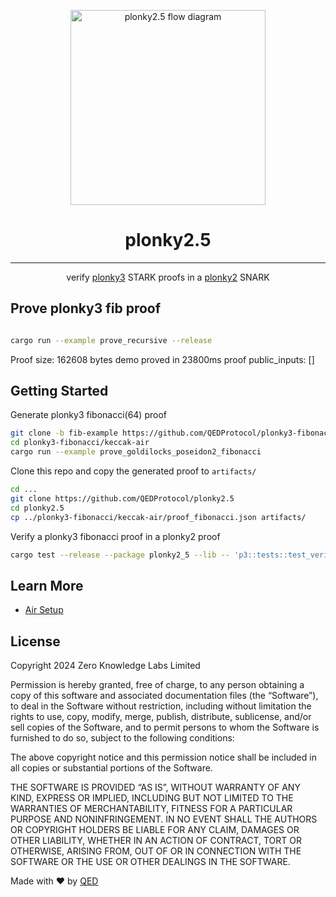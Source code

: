 <p align="center"><a href="https://qedprotocol.com"><img src="images/plonky25_diagram.png" height="312" alt="plonky2.5 flow diagram" /></a></p>

<h1 align="center">plonky2.5</h1>

<hr/>
<p align="center">
  verify <a href="https://github.com/Plonky3/Plonky3">plonky3</a> STARK proofs in a <a href="https://github.com/0xPolygonZero/plonky2">plonky2</a> SNARK
</p>


## Prove plonky3 fib proof

```bash

cargo run --example prove_recursive --release

```

Proof size: 162608 bytes
demo proved in 23800ms
proof public_inputs: []


## Getting Started

Generate plonky3 fibonacci(64) proof
```bash
git clone -b fib-example https://github.com/QEDProtocol/plonky3-fibonacci
cd plonky3-fibonacci/keccak-air
cargo run --example prove_goldilocks_poseidon2_fibonacci
```

Clone this repo and copy the generated proof to `artifacts/`
```bash
cd ...
git clone https://github.com/QEDProtocol/plonky2.5
cd plonky2.5
cp ../plonky3-fibonacci/keccak-air/proof_fibonacci.json artifacts/
```

Verify a plonky3 fibonacci proof in a plonky2 proof
```bash
cargo test --release --package plonky2_5 --lib -- 'p3::tests::test_verify_plonky3_proof' --exact --nocapture
```

## Learn More

- [Air Setup](https://github.com/QEDProtocol/plonky2.5/blob/main/docs/DEVELOPER-GUIDE.md)

## License
Copyright 2024 Zero Knowledge Labs Limited

Permission is hereby granted, free of charge, to any person obtaining a copy of this software and associated documentation files (the “Software”), to deal in the Software without restriction, including without limitation the rights to use, copy, modify, merge, publish, distribute, sublicense, and/or sell copies of the Software, and to permit persons to whom the Software is furnished to do so, subject to the following conditions:

The above copyright notice and this permission notice shall be included in all copies or substantial portions of the Software.

THE SOFTWARE IS PROVIDED “AS IS”, WITHOUT WARRANTY OF ANY KIND, EXPRESS OR IMPLIED, INCLUDING BUT NOT LIMITED TO THE WARRANTIES OF MERCHANTABILITY, FITNESS FOR A PARTICULAR PURPOSE AND NONINFRINGEMENT. IN NO EVENT SHALL THE AUTHORS OR COPYRIGHT HOLDERS BE LIABLE FOR ANY CLAIM, DAMAGES OR OTHER LIABILITY, WHETHER IN AN ACTION OF CONTRACT, TORT OR OTHERWISE, ARISING FROM, OUT OF OR IN CONNECTION WITH THE SOFTWARE OR THE USE OR OTHER DEALINGS IN THE SOFTWARE.


Made with ❤️ by <a href="https://qedprotocol.com">QED</a>
